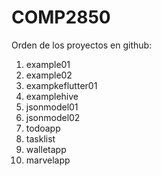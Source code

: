 # COMP2850
Orden de los proyectos en github:
1. example01
2. example02
3. exampkeflutter01
4. examplehive
5. jsonmodel01
6. jsonmodel02
7. todoapp
8. tasklist
9. walletapp
10. marvelapp
